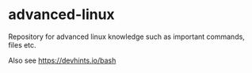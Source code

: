 # advanced-linux
Repository for advanced linux knowledge such as important commands, files etc.

Also see https://devhints.io/bash

